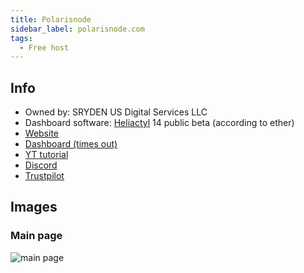 ```yaml
---
title: Polarisnode
sidebar_label: polarisnode.com
tags:
  - Free host
---
```


## Info
* Owned by: SRYDEN US Digital Services LLC
* Dashboard software: [Heliactyl](https://github.com/OpenHeliactyl/Heliactyl) 14 public beta (according to ether)
* [Website](https://polarisnode.com)
* [Dashboard (times out)](https://my.polarisnode.com)
* [YT tutorial](https://www.youtube.com/watch?v=rpP9hIjgJe0)
* [Discord](https://discord.gg/vnB9hNfqGD)
* [Trustpilot](https://www.trustpilot.com/review/polarisnode.com)

## Images
### Main page
![main page](https://summerhosts.github.io/media/polaris/polarisnode.com%20main%20page.png)